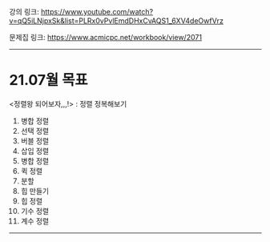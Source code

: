 강의 링크: https://www.youtube.com/watch?v=qQ5iLNjpxSk&list=PLRx0vPvlEmdDHxCvAQS1_6XV4deOwfVrz

문제집 링크: https://www.acmicpc.net/workbook/view/2071

--------------------------------------------

# 21.07월 목표

<정렬왕 되어보자,,,!> : 정렬 정복해보기
1. 병합 정렬
2. 선택 정렬
3. 버블 정렬
4. 삽입 정렬
5. 병합 정렬
6. 퀵 정렬
7. 분할
8. 힙 만들기
9. 힙 정렬
10. 기수 정렬
11. 계수 정렬 

---------------------------------------------------------------
